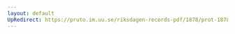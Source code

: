 ```yaml
---
layout: default
UpRedirect: https://pruto.im.uu.se/riksdagen-records-pdf/1878/prot-1878--fk--013/prot-1878--fk--013_013.pdf
---
```

